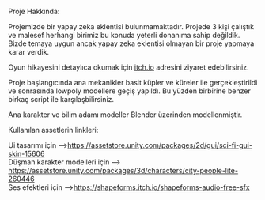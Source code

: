 Proje Hakkında: 

Projemizde bir yapay zeka eklentisi bulunmamaktadır. Projede 3 kişi çalıştık ve malesef herhangi birimiz bu konuda yeterli donanıma sahip değildik.
Bizde temaya uygun ancak yapay zeka eklentisi olmayan bir proje yapmaya karar verdik.

Oyun hikayesini detaylıca okumak için [itch.io](https://13fps.itch.io/oua-grup-72-proje) adresini ziyaret edebilirsiniz.

Proje başlangıcında ana mekanikler basit küpler ve küreler ile gerçekleştirildi ve sonrasında lowpoly modellere geçiş yapıldı.
Bu yüzden birbirine benzer birkaç script ile karşılaşbilirsiniz.

Ana karakter ve bilim adamı modeller Blender üzerinden modellenmiştir.

Kullanılan assetlerin linkleri:

Ui tasarımı için -->https://assetstore.unity.com/packages/2d/gui/sci-fi-gui-skin-15606                        
Düşman karakter modelleri için --> https://assetstore.unity.com/packages/3d/characters/city-people-lite-260446                 
Ses efektleri için -->https://shapeforms.itch.io/shapeforms-audio-free-sfx
